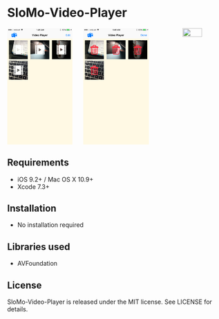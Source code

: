 # SloMo-Video-Player

<p align="center">
<img align="left" src="s2.PNG" height="30%" width="30%" alt=""/>
<img align="center" src="s3.PNG" height="30%" width="30%" alt=""/>
<img align="right" src="s1.PNG" height="30%" width="30%" alt=""/>
</p>


## Requirements

- iOS 9.2+ / Mac OS X 10.9+
- Xcode 7.3+

## Installation

- No installation required


## Libraries used

- AVFoundation

## License

SloMo-Video-Player is released under the MIT license. See LICENSE for details.
